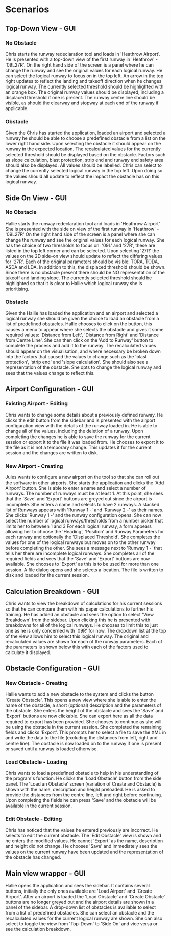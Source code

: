 # Scenarios

## Top-Down View - GUI

### No Obstacle
Chris starts the runway redeclaration tool and loads in 'Heathrow Airport'.
He is presented with a top-down view of the first runway in 'Heathrow' - '09L27R'.
On the right hand side of the screen is a panel where he can change the runway and see the
original values for each logical runway.
He can select the logical runway to focus on in the top left.
An arrow in the top right updates to reflect the landing and takeoff direction when he changes logical runway.
The currently selected threshold should be highlighted with an orange box.
The original runway values should be displayed, including a displaced threshold if one is present.
The runway centre line should be visible, as should the clearway and stopway at each end of the runway if applicable.

### Obstacle
Given the Chris has started the application, loaded an airport and selected a runway he should be able to choose a
predefined obstacle from a list on the lower right hand side. 
Upon selecting the obstacle it should appear on the runway in the expected location.
The recalculated values for the currently selected threshold should be displayed based on the obstacle.
Factors such as slope calculation, blast protection, strip end and runway end safety area should also be displayed.
All values should be labelled.
Chris can select to change the currently selected logical runway in the top left.
Upon doing so the values should all update to reflect the impact the obstacle has on this logical runway.

## Side On View - GUI

### No Obstacle
Hallie starts the runway redeclaration tool and loads in 'Heathrow Airport'
She is presented with the side on view of the first runway in 'Heathrow' - '09L27R'
On the right hand side of the screen is a panel where she can change the runway and see the original values for each logical runway.
She has the choice of two thresholds to focus on: '09L' and '27R', these are listed in the top left corner and can be selected.
Upon selecting '27R' the values on the 2D side-on view should update to reflect the differing values for '27R'.
Each of the original parameters should be visible: TORA, TODA, ASDA and LDA. In addition to this, the displaced threshold should be shown.
Since there is no obstacle present there should be NO representation of the takeoff and landing slope.
The currently selected threshold should be highlighted so that it is clear to Hallie which logical runway she is prioritising.

### Obstacle
Given the Hallie has loaded the application and an airport and selected a logical runway she should be given the choice to load an obstacle from a list of predefined obstacles.
Hallie chooses to click on the button, this causes a menu to appear where she selects the obstacle and gives it some required values: 'Distance from Left', 'Distance from Right' and 'Distance from Centre Line'. 
She can then click on the 'Add to Runway' button to complete the process and add it to the runway.
The recalculated values should appear on the visualisation, and where necessary be broken down into the factors that caused the values to change such as the 'blast protection', 'strip end' and 'slope calculation'.
She should also see a representation of the obstacle.
She opts to change the logical runway and sees that the values change to reflect this.

## Airport Configuration - GUI

### Existing Airport - Editing
Chris wants to change some details about a previously defined runway. He clicks the edit button from the sidebar and is presented with the airport configuration
view with the details of the runway loaded in.
He is able to change all of the values, including the deletion of a runway.
Upon completing the changes he is able to save the runway for the current session or export it to the file it was loaded from.
He chooses to export it to the file as it is not a temporary change. This updates it for the current session and the changes are written to disk.

### New Airport - Creating
Jules wants to configure a new airport on the tool so that she can roll out the software in other airports.
She starts the application and clicks the 'Add Airport' button.
She is able to enter a name and select a number of runways. The number of runways must be at least 1.
At this point, she sees that the 'Save' and 'Export' buttons are greyed out since the airport is incomplete.
She enters a name and selects to have 2 runways.
A stacked list of Runways appears with 'Runway 1 -' and 'Runway 2 -' as their names. She clicks 'Runway 1 -' and the runway configuration opens. 
She can now select the number of logical runways/thresholds from a number picker that limits her to between 1 and 3
For each logical runway, a form appears allowing her to choose the 'Heading', 'Position' and Runway Parameters for each runway and optionally the 'Displaced Threshold'.
She completes the values for one of the logical runways but moves on to the other runway before completing the other.
She sees a message next to 'Runway 1 -' that tells her there are incomplete logical runways.
She completes all of the required fields and sees that the 'Save' and 'Export' buttons are now available.
She chooses to 'Export' as this is to be used for more than one session. A file dialog opens and she selects a location. The file is written to disk and loaded for the current session.

## Calculation Breakdown - GUI

Chris wants to view the breakdown of calculations for his current sessions so that he can compare them with his paper calculations to further his training.
He has added an obstacle and sees the option to select 'View Breakdown' from the sidebar. Upon clicking this he is presented with breakdowns for all of the logical runways.
He chooses to limit this to just one as he is only concerned with '09R' for now. The dropdown list at the top of the view allows him to select this logical runway. 
The original and recalculated values are shown for each of the runway parameters.
Each of the parameters is shown below this with each of the factors used to calculate it displayed.

## Obstacle Configuration - GUI

### New Obstacle - Creating

Hallie wants to add a new obstacle to the system and clicks the button 'Create Obstacle'. 
This opens a new view where she is able to enter the name of the obstacle, a short (optional) description and the parameters of the obstacle.
She enters the height of the obstacle and sees the 'Save' and 'Export' buttons are now clickable. She can export here as all the data required to export
has been provided. She chooses to continue as she will be using the obstacle in the current session. She completed the remaining fields and clicks 'Export'.
This prompts her to select a file to save the XML in and write the data to the file (excluding the distances from left, right and centre line).
The obstacle is now loaded on to the runway if one is present or saved until a runway is loaded otherwise.

### Load Obstacle - Loading

Chris wants to load a predefined obstacle to help in his understanding of the program's function. He clicks the 'Load Obstacle' button from the side panel. 
The 'Load an Obstacle' screen (variation of Create and Obstacle) is shown with the name, description and height preloaded.
He is asked to provide the distances from the centre line, left and right before continuing.
Upon completing the fields he can press 'Save' and the obstacle will be available in the current session.

### Edit Obstacle - Editing

Chris has noticed that the values he entered previously are incorrect. He selects to edit the current obstacle.
The 'Edit Obstacle' view is shown and he enters the modified values. He cannot 'Export' as the name, description and height did not change.
He chooses 'Save' and immediately sees the values on the current runway have been updated and the representation of the obstacle has changed.

## Main view wrapper - GUI

Hallie opens the application and sees the sidebar. It contains several buttons, initially the only ones available are 'Load Airport' and 'Create Airport'.
After an airport is loaded the 'Load Obstacle' and 'Create Obstacle' buttons are no longer greyed out and the airport details are shown in a panel of the sidebar.
A drop-down list of obstacles is available to select from a list of predefined obstacles. She can select an obstacle and the recalculated values for the current
logical runway are shown.
She can also select to toggle the view from 'Top-Down' to 'Side On' and vice versa or see the calculation breakdown.



